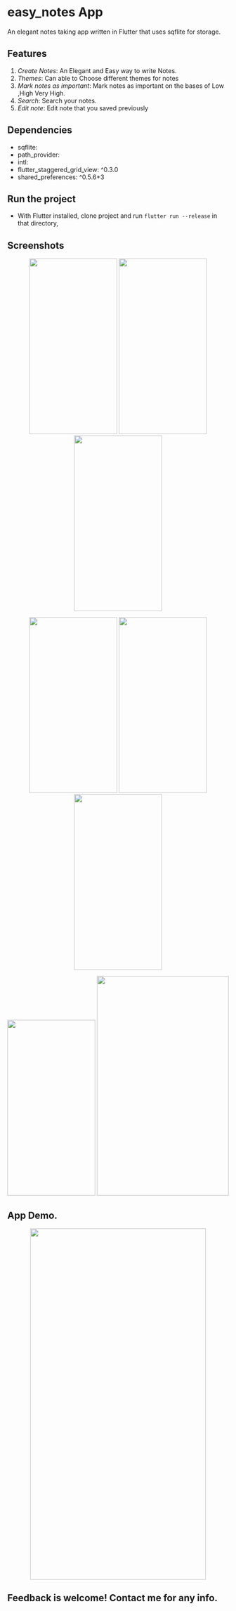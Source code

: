 # easy_notes App

An elegant notes taking app written in Flutter that uses sqflite for storage.

## Features
1. *Create Notes*: An Elegant and Easy way to write Notes.
2. *Themes*: Can able to Choose different themes for notes
3. *Mark notes as important*: Mark notes as important on the bases of Low  ,High Very High.
4. *Search*: Search your notes.
5. *Edit note*: Edit note that you saved previously

## Dependencies 
-  sqflite:
-  path_provider:
-  intl:
- flutter_staggered_grid_view: ^0.3.0
-  shared_preferences: ^0.5.6+3


## Run the project
- With Flutter installed, clone project and run `flutter run --release` in that directory,


## Screenshots

<p align ="middle">
<img src = "https://user-images.githubusercontent.com/47661086/89108367-78125f00-d455-11ea-9df8-491246acf17b.jpeg" width="200" height="400" /> 
<img src ="https://user-images.githubusercontent.com/47661086/89108473-75643980-d456-11ea-8991-b364a88a8a35.jpeg" width="200" height="400"/>
  <img src ="https://user-images.githubusercontent.com/47661086/89108715-3e8f2300-d458-11ea-8da0-45bdc4cdd0c8.jpeg" width="200" height="400"/>
</p>

<p align ="middle">
<img src="https://user-images.githubusercontent.com/47661086/89108740-7f873780-d458-11ea-842a-13733467bb25.jpeg" 
width="200" height="400" />
<img src="https://user-images.githubusercontent.com/47661086/89108925-63849580-d45a-11ea-9ab5-f342b4618e1a.jpeg" 
width="200" height="400" />
<img src="https://user-images.githubusercontent.com/47661086/89108958-a181b980-d45a-11ea-965c-1c2ef75c9fc3.jpeg" 
width="200" height="400" />  
 </p>
 
<p align ="middle">
<img src="https://user-images.githubusercontent.com/47661086/89108986-e0b00a80-d45a-11ea-9570-8c5f7e4c9e6b.jpeg" 
width="200" height="400" />
<img src="https://user-images.githubusercontent.com/47661086/89108989-e3aafb00-d45a-11ea-9ca1-cd22b767edd1.jpeg" 
width="300" height="500" />
</p>

## App Demo.

<p align ="middle">
<img src="https://user-images.githubusercontent.com/47661086/89109201-c7a85900-d45c-11ea-94e7-723f3c6b3411.gif" 
width="400" height="800" />
</p>  

## Feedback is welcome! Contact me for any info.
